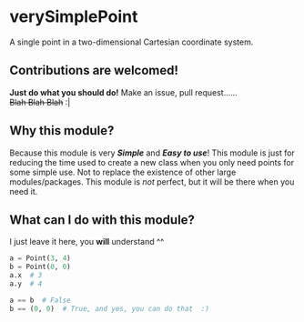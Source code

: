 # verySimplePoint
 A single point in a two-dimensional Cartesian coordinate system.


## Contributions are welcomed!
**Just do what you should do!** Make an issue, pull request......<br/>
~~Blah Blah Blah~~  :|

## Why this module?
Because this module is very ***Simple*** and ***Easy to use***!
This module is just for reducing the time used to create a new class when you only need points for some simple use.
Not to replace the existence of other large modules/packages. 
This module is *not* perfect, but it will be there when you need it.

## What can I do with this module?
I just leave it here, you **will** understand ^^
```python
a = Point(3, 4)
b = Point(0, 0)
a.x  # 3
a.y  # 4
```
```python
a == b  # False
b == (0, 0)  # True, and yes, you can do that  :)
```